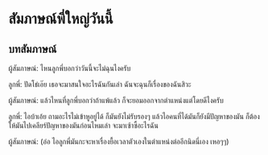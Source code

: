 # สัมภาษณ์พี่ใหญ่วันนี้

## บทสัมภาษณ์

ผู้สัมภาษณ์: ไหนลูกพี่บอกว่าวันนี้จะไม่ฉุนไงครับ

ลูกพี่: ปัดโธ่เอ๊ย เธอจะมาสนใจอะไรฉันกันเล่า ฉันจะฉุนก็เรื่องของฉันสิวะ

ผู้สัมภาษณ์: แล้วไหนที่ลูกพี่บอกว่าถ้าแพ้แล้ว ก็จะยอมออกจากตำแหน่งแต่โดยดีไงครับ

ลูกพี่: ไอบ้าเอ้ย ถามอะไรไม่เข้าหูอยู่ได้ ก็มันยังไม่รับรองๆ แล้วไอคนที่ได้มันก็ยังมีปัญหาของมัน ก็ต้องให้มันไปเคลียร์ปัญหาของมันก่อนไหมเล่า จะมาเซ้าซี้อะไรฉัน

ผู้สัมภาษณ์: (อ่อ ไอลูกพี่มันกะจะหาเรื่องยื้อเวลาตัวเองในตำแหน่งต่ออีกนิดนี่เอง เหอๆๆ)
